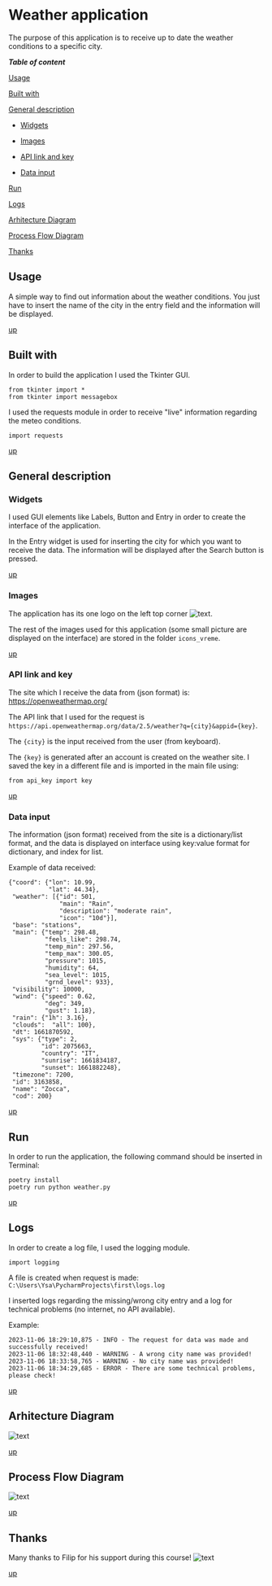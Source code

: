 # Weather application

The purpose of this application is to receive up to date the weather conditions to a specific city.

**_Table of content_**

[Usage](#usage)

[Built with](#built-with)

[General description](#general-description)
 * [Widgets](#widgets)

 * [Images](#images)

 * [API link and key](#api-link-and-key)

 * [Data input](#data-input)

[Run](#run)

[Logs](#logs)

[Arhitecture Diagram](#arhitecture-diagram)

[Process Flow Diagram](#process-flow-diagram)

[Thanks](#thanks)


## Usage
A simple way to find out information about the weather conditions. You just have 
to insert the name of the city in the entry field and the information will be displayed.

[up](#weather-application)

## Built with
In order to build the application I used the Tkinter GUI.

```
from tkinter import *
from tkinter import messagebox
```

I used the requests module in order to receive "live"
information regarding the meteo conditions.

```
import requests
```
[up](#weather-application)


## General description
### Widgets
I used GUI elements like Labels, Button and Entry in order to create 
the interface of the application.

In the Entry widget is used for inserting the city for which you want to 
receive the data. The information will be displayed after the Search
button is pressed.

[up](#weather-application)

### Images
The application has its one logo on the left top corner 
![text](C:\\Users\Ysa\PycharmProjects\first\icons_vreme\logo_api.ico).

The rest of the images used for this application 
(some small picture are displayed on the interface) are stored in the 
folder ```icons_vreme```.

[up](#weather-application)


### API link and key

The site which I receive the data from (json format) is:
https://openweathermap.org/

The API link that I used for the request is
```https://api.openweathermap.org/data/2.5/weather?q={city}&appid={key}```.

The ```{city}``` is the input received from the user (from keyboard).

The ```{key}``` is generated after an account is created on the weather site. 
I saved the key in a different file and is imported in the main file using:

```from api_key import key```

[up](#weather-application)


### Data input
The information (json format) received from the site is a dictionary/list 
format, and the data is displayed on interface using key:value format for 
dictionary, and index for list.

Example of data received:

```
{"coord": {"lon": 10.99, 
           "lat": 44.34}, 
 "weather": [{"id": 501, 
              "main": "Rain", 
              "description": "moderate rain", 
              "icon": "10d"}],
 "base": "stations",
 "main": {"temp": 298.48,
          "feels_like": 298.74,
          "temp_min": 297.56,
          "temp_max": 300.05,
          "pressure": 1015,
          "humidity": 64,
          "sea_level": 1015,
          "grnd_level": 933},
 "visibility": 10000,
 "wind": {"speed": 0.62,
          "deg": 349,
          "gust": 1.18},
 "rain": {"1h": 3.16},
 "clouds":  "all": 100},
 "dt": 1661870592,
 "sys": {"type": 2,
         "id": 2075663,
         "country": "IT",
         "sunrise": 1661834187,
         "sunset": 1661882248},
 "timezone": 7200,
 "id": 3163858,
 "name": "Zocca",
 "cod": 200}
 ```
[up](#weather-application)

## Run
In order to run the application, the following command should be 
inserted in Terminal:

```
poetry install
poetry run python weather.py
```

[up](#weather-application)

## Logs
In order to create a log file, I used the logging module.

```
import logging
```
A file is created when request is made: 
```C:\Users\Ysa\PycharmProjects\first\logs.log```

I inserted logs regarding the missing/wrong city entry and 
a log for technical problems (no internet, no API available).

Example:
```
2023-11-06 18:29:10,875 - INFO - The request for data was made and successfully received!
2023-11-06 18:32:48,440 - WARNING - A wrong city name was provided!
2023-11-06 18:33:58,765 - WARNING - No city name was provided!
2023-11-06 18:34:29,685 - ERROR - There are some technical problems, please check!
```

[up](#weather-application)

## Arhitecture Diagram
![text](C:\Users\Ysa\PycharmProjects\first\icons_vreme\arhitecture.png)

[up](#weather-application)

## Process Flow Diagram
![text](C:\Users\Ysa\PycharmProjects\first\icons_vreme\flow_diagram.svg)

[up](#weather-application)

## Thanks
Many thanks to Filip for his support during this course!
![text](C:\Users\Ysa\PycharmProjects\first\icons_vreme\face.png)


[up](#weather-application)

